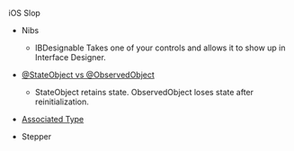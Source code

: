 iOS Slop

* Nibs
	* IBDesignable
		Takes one of your controls and allows it to show up in Interface Designer.

* [@StateObject vs @ObservedObject](state/state.md)
    * StateObject retains state. ObservedObject loses state after reinitialization.

* [Associated Type](./associatedType.md)

* Stepper
